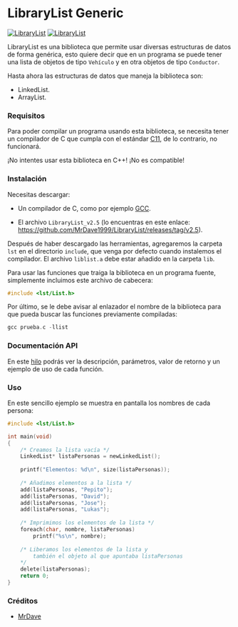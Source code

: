 # LibraryList Generic
[![LibraryList](https://img.shields.io/badge/C-ListGeneric-blue)](https://github.com/MrDave1999/LibraryList)
[![LibraryList](https://img.shields.io/badge/LibraryList-v2.5-blue)](https://github.com/MrDave1999/LibraryList)

LibraryList es una biblioteca que permite usar diversas estructuras de datos de forma genérica, esto quiere decir que en un programa se puede tener una lista de objetos de tipo `Vehículo` y en otra objetos de tipo `Conductor`.

Hasta ahora las estructuras de datos que maneja la biblioteca son:

- LinkedList.
- ArrayList.

### Requisitos

Para poder compilar un programa usando esta biblioteca, se necesita tener un compilador de C que cumpla con el estándar [C11](https://es.wikipedia.org/wiki/C_(lenguaje_de_programaci%C3%B3n)#C11), de lo contrario, no funcionará.

¡No intentes usar esta biblioteca en C++! ¡No es compatible!

### Instalación

Necesitas descargar:

- Un compilador de C, como por ejemplo [GCC](https://jmeubank.github.io/tdm-gcc/download/).

- El archivo `LibraryList_v2.5` (lo encuentras en este enlace: https://github.com/MrDave1999/LibraryList/releases/tag/v2.5).

Después de haber descargado las herramientas, agregaremos la carpeta `lst` en el directorio `include`, que venga por defecto cuando instalemos el compilador. El archivo `liblist.a` debe estar añadido en la carpeta `lib`.

Para usar las funciones que traiga la biblioteca en un programa fuente, simplemente incluimos este archivo de cabecera:
```c
#include <lst/List.h>
```
Por último, se le debe avisar al enlazador el nombre de la biblioteca para que pueda buscar las funciones previamente compiladas:
```c
gcc prueba.c -llist
```

### Documentación API

En este [hilo](https://github.com/MrDave1999/LibraryList/wiki/Documentaci%C3%B3n) podrás ver la descripción, parámetros, valor de retorno y un ejemplo de uso de cada función.

### Uso

En este sencillo ejemplo se muestra en pantalla los nombres de cada persona:
```c
#include <lst/List.h>

int main(void)
{
	/* Creamos la lista vacía */
	LinkedList* listaPersonas = newLinkedList();
	
	printf("Elementos: %d\n", size(listaPersonas));
	
	/* Añadimos elementos a la lista */
	add(listaPersonas, "Pepito");
	add(listaPersonas, "David");
	add(listaPersonas, "Jose");
	add(listaPersonas, "Lukas");
	
	/* Imprimimos los elementos de la lista */
	foreach(char, nombre, listaPersonas)
		printf("%s\n", nombre);
	
	/* Liberamos los elementos de la lista y 
		también el objeto al que apuntaba listaPersonas 
	*/
	delete(listaPersonas);
	return 0;
}
```

### Créditos

- [MrDave](https://github.com/MrDave1999) 
